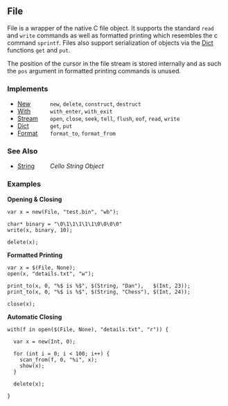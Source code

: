 File
----

File is a wrapper of the native C file object. It supports the standard `read` and `write` commands as well as formatted printing which resembles the c command `sprintf`. Files also support serialization of objects via the [Dict](reference/dict) functions `get` and `put`.

The position of the cursor in the file stream is stored internally and as such the `pos` argument in formatted printing commands is unused.

### Implements



* <span style="width:75px; float:left;">[New](reference/new)</span> `new`, `delete`, `construct`, `destruct`
* <span style="width:75px; float:left;">[With](reference/with)</span> `with_enter`, `with_exit`
* <span style="width:75px; float:left;">[Stream](reference/stream)</span> `open`, `close`, `seek`, `tell`, `flush`, `eof`, `read`, `write`
* <span style="width:75px; float:left;">[Dict](reference/dict)</span> `get`, `put`
* <span style="width:75px; float:left;">[Format](reference/format)</span> `format_to`, `format_from`

### See Also

* <span style="width:75px; float:left;">[String](reference/string)</span> _Cello String Object_

### Examples

__Opening & Closing__
    
    var x = new(File, "test.bin", "wb");
  
    char* binary = "\0\1\1\1\1\1\0\0\0\0"
    write(x, binary, 10);
    
    delete(x);
    
__Formatted Printing__
    
    var x = $(File, None);
    open(x, "details.txt", "w");
    
    print_to(x, 0, "%$ is %$", $(String, "Dan"),   $(Int, 23));
    print_to(x, 0, "%$ is %$", $(String, "Chess"), $(Int, 24));
    
    close(x);
    
__Automatic Closing__
    
    with(f in open($(File, None), "details.txt", "r")) {
      
      var x = new(Int, 0);
      
      for (int i = 0; i < 100; i++) {
        scan_from(f, 0, "%i", x);
        show(x);
      }
      
      delete(x);
      
    }
    
    

